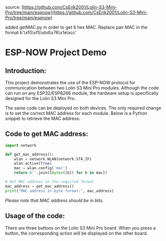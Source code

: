 source: [https://github.com/CsErik2001/Lolin-S3-Mini-Pro/tree/main/espnow](https://github.com/CsErik2001/Lolin-S3-Mini-Pro/tree/main/espnow)

added getMAC.py in order to get 6 hex MAC. Replace pair MAC in the format b'\xf0\xf5\xbd\x76\x1e\xcc'   

# ESP-NOW Project Demo

## Introduction:

This project demonstrates the use of the ESP-NOW protocol for communication between two Lolin S3 Mini Pro modules. Although the code can run on any ESP32/ESP8266 module, the hardware setup is specifically designed for the Lolin S3 Mini Pro.

The same code can be deployed on both devices. The only required change is to set the correct MAC address for each module. Below is a Python snippet to retrieve the MAC address:

## Code to get MAC address:
```python
import network

def get_mac_address():
    wlan = network.WLAN(network.STA_IF)
    wlan.active(True)
    mac = wlan.config('mac')
    return b''.join([bytes([b]) for b in mac])

# Get MAC address in the required format
mac_address = get_mac_address()
print("MAC address in byte format:", mac_address)
```

*Please note that MAC address should be in bits.*

## Usage of the code:
There are three buttons on the Lolin S3 Mini Pro board. When you press a button, the corresponding action will be displayed on the other board.
